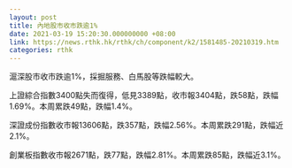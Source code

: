 ```yaml
---
layout: post
title: 內地股市收市跌逾1%
date: 2021-03-19 15:20:30.000000000 +08:00
link: https://news.rthk.hk/rthk/ch/component/k2/1581485-20210319.htm
categories: rthk
---
```


滬深股市收市跌逾1%，採掘服務、白馬股等跌幅較大。

上證綜合指數3400點失而復得，低見3389點，收市報3404點，跌58點，跌幅1.69%。本周累跌49點，跌幅1.4%。

深證成份指數收市報13606點，跌357點，跌幅2.56%。本周累跌291點，跌幅近2.1%。

創業板指數收市報2671點，跌77點，跌幅2.81%。本周累跌85點，跌幅近3.1%。
